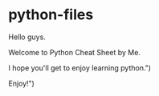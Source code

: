 # python-files
Hello guys.

Welcome to Python Cheat Sheet by Me. 

I hope you'll get to enjoy learning python.")

Enjoy!")
